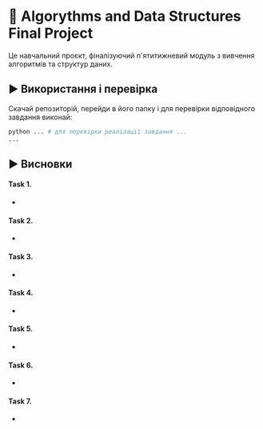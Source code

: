# 📇 Algorythms and Data Structures Final Project

Це навчальний проєкт, фіналізуючий п'ятитижневий модуль з вивчення алгоритмів та структур даних.

## ▶️ Використання і перевірка

Скачай репозиторій, перейди в його папку і для перевірки відповідного завдання виконай:
```bash
python ... # для перевірки реалізації завдання ...
...
```

## ▶️ Висновки

#### Task 1.
- 

#### Task 2.
- 

#### Task 3.
- 

#### Task 4.
- 

#### Task 5.
- 

#### Task 6.
- 

#### Task 7.
- 